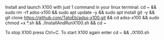 Install and launch X100 with just 1 command in your linux terminal:
cd ~ && sudo rm -rf adss-x100 && sudo apt update -y && sudo apt install git -y && git clone https://github.com/TatoEb/adss-x100.git && cd adss-x100 && sudo chmod +x *.sh && ./InstallAndRunX100.sh && cd ~


To stop X100 press Ctrl+C. 
To start X100 again enter cd ~ && ./X100.sh
